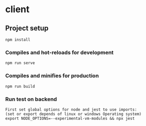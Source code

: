 # client

## Project setup
```
npm install
```

### Compiles and hot-reloads for development
```
npm run serve
```

### Compiles and minifies for production
```
npm run build
```

### Run test on backend
```
First set global options for node and jest to use imports:
(set or export depends of linux or windows Operating system)
export NODE_OPTIONS=--experimental-vm-modules && npx jest
```
